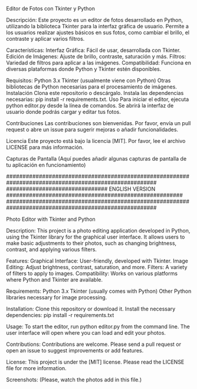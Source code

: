 Editor de Fotos con Tkinter y Python

Descripción:
Este proyecto es un editor de fotos desarrollado en Python, utilizando la biblioteca Tkinter para la interfaz gráfica de usuario. 
Permite a los usuarios realizar ajustes básicos en sus fotos, como cambiar el brillo, el contraste y aplicar varios filtros.

Características:
Interfaz Gráfica: Fácil de usar, desarrollada con Tkinter.
Edición de Imágenes: Ajuste de brillo, contraste, saturación y más.
Filtros: Variedad de filtros para aplicar a las imágenes.
Compatibilidad: Funciona en diversas plataformas donde Python y Tkinter estén disponibles.

Requisitos:
Python 3.x
Tkinter (usualmente viene con Python)
Otras bibliotecas de Python necesarias para el procesamiento de imágenes.
Instalación
Clona este repositorio o descárgalo.
Instala las dependencias necesarias: pip install -r requirements.txt.
Uso
Para iniciar el editor, ejecuta python editor.py desde la línea de comandos. Se abrirá la interfaz de usuario donde podrás cargar y editar tus fotos.

Contribuciones
Las contribuciones son bienvenidas. Por favor, envía un pull request o abre un issue para sugerir mejoras o añadir funcionalidades.

Licencia
Este proyecto está bajo la licencia [MIT]. Por favor, lee el archivo LICENSE para más información.

Capturas de Pantalla
(Aquí puedes añadir algunas capturas de pantalla de tu aplicación en funcionamiento)

######################################################################################################
############################### ENGLISH VERSION ######################################################
######################################################################################################

Photo Editor with Tkinter and Python

Description:
This project is a photo editing application developed in Python, using the Tkinter library for the graphical user interface. It allows users to make basic adjustments to their photos, such as changing brightness, contrast, and applying various filters.

Features:
Graphical Interface: User-friendly, developed with Tkinter.
Image Editing: Adjust brightness, contrast, saturation, and more.
Filters: A variety of filters to apply to images.
Compatibility: Works on various platforms where Python and Tkinter are available.

Requirements:
Python 3.x
Tkinter (usually comes with Python)
Other Python libraries necessary for image processing.

Installation:
Clone this repository or download it.
Install the necessary dependencies: pip install -r requirements.txt

Usage:
To start the editor, run python editor.py from the command line. The user interface will open where you can load and edit your photos.

Contributions:
Contributions are welcome. Please send a pull request or open an issue to suggest improvements or add features.

License:
This project is under the [MIT] license. Please read the LICENSE file for more information.

Screenshots:
(Please, watch the photos add in this file.)
